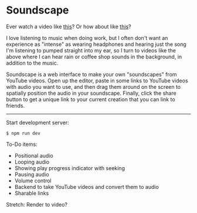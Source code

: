 # Soundscape

Ever watch a video like [this](https://www.youtube.com/watch?v=VMAPTo7RVCo)? Or how about like [this](https://www.youtube.com/watch?v=VMAPTo7RVCo)?

I love listening to music when doing work, but I often don't want an experience as "intense" as wearing headphones and hearing just the song I'm listening to pumped straight into my ear, so I turn to videos like the above where I can hear rain or coffee shop sounds in the background, in addition to the music.

Soundscape is a web interface to make your own "soundscapes" from YouTube videos. Open up the editor, paste in some links to YouTube videos with audio you want to use, and then drag them around on the screen to spatially position the audio in your soundscape. Finally, click the share button to get a unique link to your current creation that you can link to friends.

---

Start development server:

    $ npm run dev

To-Do items:

- Positional audio
- Looping audio
- Showing play progress indicator with seeking
- Pausing audio
- Volume control
- Backend to take YouTube videos and convert them to audio
- Sharable links

Stretch: Render to video?
